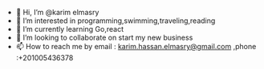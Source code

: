 - 👋 Hi, I’m @karim elmasry
- 👀 I’m interested in programming,swimming,traveling,reading
- 🌱 I’m currently learning Go,react
- 💞️ I’m looking to collaborate on start my new business 
- 📫 How to reach me by email : karim.hassan.elmasry@gmail.com ,phone :+201005436378

<!---
kelmasry/kelmasry is a ✨ special ✨ repository because its `README.md` (this file) appears on your GitHub profile.
You can click the Preview link to take a look at your changes.
--->
